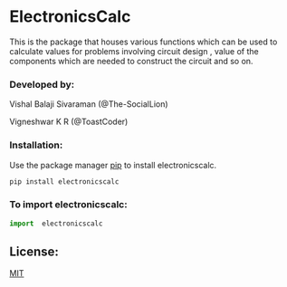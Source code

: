 # ElectronicsCalc

This is the package that houses various functions which can be used to calculate values for problems involving circuit design , value of the components which are needed to construct the circuit and so on.

### Developed by:

 Vishal Balaji Sivaraman (@The-SocialLion)
 
 Vigneshwar K R (@ToastCoder)

### Installation:

Use the package manager [pip](https://pip.pypa.io/en/stable/) to install electronicscalc.

```bash
pip install electronicscalc
```

### To import electronicscalc:

```python
import  electronicscalc
```


## License:
[MIT](https://choosealicense.com/licenses/mit/)

